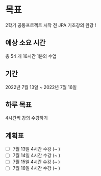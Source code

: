 # 목표 
2학기 공통프로젝트 시작 전 JPA 기초강의 완강 !

## 예상 소요 시간
총 54 개 
16시간 1분의 수업

## 기간
2022년 7월 13일 ~ 2022년 7월 16일

## 하루 목표
4시간씩 강의 수강하기

## 계획표
- [ ] 7월 13일 4시간 수강 (~ )
- [ ] 7월 14일 4시간 수강 (~ )
- [ ] 7월 15일 4시간 수강 (~ )
- [ ] 7월 16일 4시간 수강 (~ )
